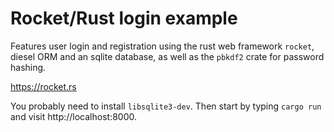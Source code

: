 # Rocket/Rust login example

Features user login and registration using the rust web framework `rocket`,
diesel ORM and an sqlite database, as well as the `pbkdf2` crate for password hashing.

https://rocket.rs

You probably need to install `libsqlite3-dev`. Then start by typing `cargo run` and visit
http://localhost:8000.
